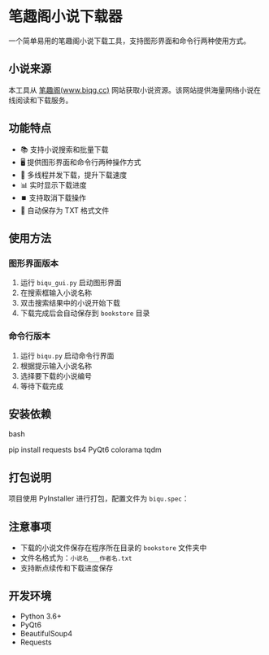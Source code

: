# 笔趣阁小说下载器

一个简单易用的笔趣阁小说下载工具，支持图形界面和命令行两种使用方式。

## 小说来源

本工具从 [笔趣阁(www.biqg.cc)](https://www.biqg.cc) 网站获取小说资源。该网站提供海量网络小说在线阅读和下载服务。

## 功能特点

- 📚 支持小说搜索和批量下载
- 🖥️ 提供图形界面和命令行两种操作方式
- 🚀 多线程并发下载，提升下载速度
- 📊 实时显示下载进度
- ⏹️ 支持取消下载操作
- 💾 自动保存为 TXT 格式文件

## 使用方法

### 图形界面版本

1. 运行 `biqu_gui.py` 启动图形界面
2. 在搜索框输入小说名称
3. 双击搜索结果中的小说开始下载
4. 下载完成后会自动保存到 `bookstore` 目录

### 命令行版本

1. 运行 `biqu.py` 启动命令行界面
2. 根据提示输入小说名称
3. 选择要下载的小说编号
4. 等待下载完成

## 安装依赖
bash

pip install requests bs4 PyQt6 colorama tqdm

## 打包说明

项目使用 PyInstaller 进行打包，配置文件为 `biqu.spec`：


## 注意事项

- 下载的小说文件保存在程序所在目录的 `bookstore` 文件夹中
- 文件名格式为：`小说名___作者名.txt`
- 支持断点续传和下载进度保存

## 开发环境

- Python 3.6+
- PyQt6
- BeautifulSoup4
- Requests

